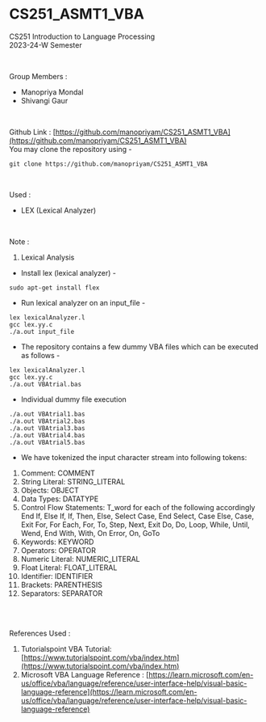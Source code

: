 # CS251_ASMT1_VBA

CS251 Introduction to Language Processing <br>
2023-24-W Semester <br>

<br>

Group Members : <br>
- Manopriya Mondal <br>
- Shivangi Gaur <br>

<br>

Github Link : [https://github.com/manopriyam/CS251_ASMT1_VBA](https://github.com/manopriyam/CS251_ASMT1_VBA) <br>
You may clone the repository using -
```
git clone https://github.com/manopriyam/CS251_ASMT1_VBA
```

<br>

Used : <br>
- LEX (Lexical Analyzer) <br>

<br>

Note : <br>
1. Lexical Analysis <br>
- Install lex (lexical analyzer) -
```
sudo apt-get install flex
```
- Run lexical analyzer on an input_file -
```
lex lexicalAnalyzer.l
gcc lex.yy.c
./a.out input_file
```
- The repository contains a few dummy VBA files which can be executed as follows - 
```
lex lexicalAnalyzer.l
gcc lex.yy.c
./a.out VBAtrial.bas
```
- Individual dummy file execution
```
./a.out VBAtrial1.bas
./a.out VBAtrial2.bas
./a.out VBAtrial3.bas
./a.out VBAtrial4.bas
./a.out VBAtrial5.bas
```
- We have tokenized the input character stream into following tokens:
1. Comment: COMMENT	
2. String Literal: STRING_LITERAL
3. Objects: OBJECT
4. Data Types: DATATYPE
5. Control Flow Statements: T_word for each of the following accordingly <br>
    End If, Else If, If, Then, Else, Select Case, End Select, Case Else, Case, Exit For, For Each, For, To, Step, Next, Exit Do, Do, Loop, While, Until, Wend, End With, With, On Error, On, GoTo
6. Keywords: KEYWORD
7. Operators: OPERATOR
8. Numeric Literal: NUMERIC_LITERAL
9. Float Literal: FLOAT_LITERAL
10. Identifier: IDENTIFIER
11. Brackets: PARENTHESIS
12. Separators: SEPARATOR

<br>
<br>

References Used : <br>
1. Tutorialspoint VBA Tutorial: [https://www.tutorialspoint.com/vba/index.htm](https://www.tutorialspoint.com/vba/index.htm) 
2. Microsoft VBA Language Reference : [https://learn.microsoft.com/en-us/office/vba/language/reference/user-interface-help/visual-basic-language-reference](https://learn.microsoft.com/en-us/office/vba/language/reference/user-interface-help/visual-basic-language-reference)